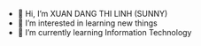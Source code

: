 - 👋 Hi, I’m XUAN DANG THI LINH (SUNNY)
- 👀 I’m interested in learning new things
- 🌱 I’m currently learning Information Technology



<!---
XUANDANG1109/XUANDANG1109 is a ✨ special ✨ repository because its `README.md` (this file) appears on your GitHub profile.
You can click the Preview link to take a look at your changes.
--->
